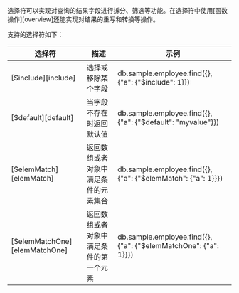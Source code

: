 
选择符可以实现对查询的结果字段进行拆分、筛选等功能。在选择符中使用[函数操作][overview]还能实现对结果的重写和转换等操作。

支持的选择符如下：

| 选择符                                                          | 描述                     | 示例                                              |
| --------------------------------------------------------------- | ------------------------ | ------------------------------------------------- |
| [$include][include]     | 选择或移除某个字段       | db.sample.employee.find({}, {"a": {"$include": 1}})     |
| [$default][default]     | 当字段不存在时返回默认值 | db.sample.employee.find({}, {"a": {"$default": "myvalue"}}) |
| [$elemMatch][elemMatch] | 返回数组或者对象中满足条件的元素集合 | db.sample.employee.find({}, {"a": {"$elemMatch": {"a": 1}}}) |
| [$elemMatchOne][elemMatchOne] | 返回数组或者对象中满足条件的第一个元素 | db.sample.employee.find({}, {"a": {"$elemMatchOne": {"a": 1}}})     |




[^_^]:
    本文使用的所有引用及链接
[overview]:manual/Manual/Operator/Function_Operator/Readme.md
[include]:manual/Manual/Operator/Selector_Operator/include.md
[default]:manual/Manual/Operator/Selector_Operator/default.md
[elemMatch]:manual/Manual/Operator/Selector_Operator/elemMatch.md
[elemMatchOne]:manual/Manual/Operator/Selector_Operator/elemMatchOne.md